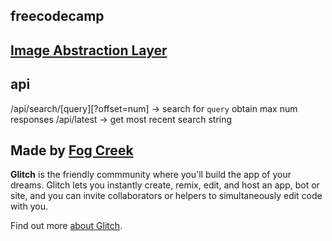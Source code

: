 ## freecodecamp
[Image Abstraction Layer](https://www.freecodecamp.org/challenges/image-search-abstraction-layer)
------------
## api
/api/search/[query][?offset=num]  -> search for `query` obtain max num responses
/api/latest -> get most recent search string 

  


Made by [Fog Creek](https://fogcreek.com/)
-------------------

**Glitch** is the friendly commmunity where you'll build the app of your dreams. Glitch lets you instantly create, remix, edit, and host an app, bot or site, and you can invite collaborators or helpers to simultaneously edit code with you.

Find out more [about Glitch](https://glitch.com/about).